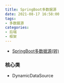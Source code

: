 ```yaml
---
title: SpringBoot多数据源
date: 2021-08-17 16:58:00
tags:
- 多数据源
categories:
- 后端
- 框架
---
```


- [SpringBoot多数据源(转)](https://www.jianshu.com/p/b2f818b742a2)

### 核心类
- DynamicDataSource
